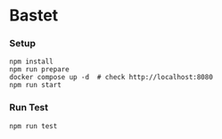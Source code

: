 # Bastet

### Setup 
```
npm install
npm run prepare
docker compose up -d  # check http://localhost:8080
npm run start
```

### Run Test
```
npm run test
```